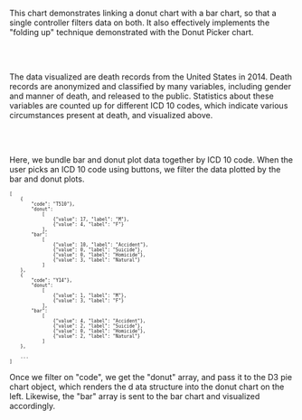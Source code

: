 This chart demonstrates linking a donut chart with a bar chart, 
so that a single controller filters data on both. 
It also effectively implements the "folding up" technique
demonstrated with the Donut Picker chart.

<br />
<br />

The data visualized are death records from the United States in 2014. 
Death records are anonymized and classified by many variables, 
including gender and manner of death, and released to the public.
Statistics about these variables are counted up for different ICD 10 codes,
which indicate various circumstances present at death, and visualized above.

<br/>
<br/>

Here, we bundle bar and donut plot data together by ICD 10 code.
When the user picks an ICD 10 code using buttons, we filter the data
plotted by the bar and donut plots.

<pre style="font-size: 8px;">
[
    {
        "code": "T510"},
        "donut": 
            [
                {"value": 17, "label": "M"}, 
                {"value": 4, "label": "F"}
            ],
        "bar": 
            [
                {"value": 10, "label": "Accident"}, 
                {"value": 0, "label": "Suicide"},
                {"value": 0, "label": "Homicide"},
                {"value": 3, "label": "Natural"}
            ]
    },
    {
        "code": "Y14"},
        "donut": 
            [
                {"value": 1, "label": "M"}, 
                {"value": 3, "label": "F"}
            ],
        "bar": 
            [
                {"value": 4, "label": "Accident"}, 
                {"value": 2, "label": "Suicide"},
                {"value": 0, "label": "Homicide"},
                {"value": 2, "label": "Natural"}
            ]
    },
    
    ...
]
</pre>

Once we filter on "code", we get the "donut" array, and pass it to the D3 pie chart object,
which renders the d ata structure into the donut chart on the left. Likewise, the "bar" array
is sent to the bar chart and visualized accordingly.

